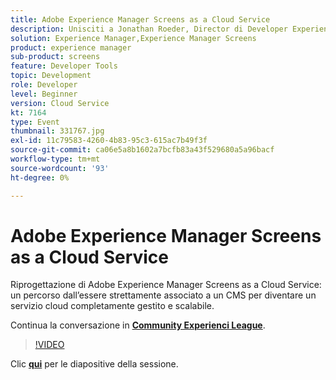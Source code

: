 ```yaml
---
title: Adobe Experience Manager Screens as a Cloud Service
description: Unisciti a Jonathan Roeder, Director di Developer Experience per Experience Cloud, per scoprire gli ultimi aggiornamenti per sviluppatori disponibili in Adobe Experience Cloud. Questa sessione è stata distribuita come parte dell’evento Contenuto Adobe Developers Live.
solution: Experience Manager,Experience Manager Screens
product: experience manager
sub-product: screens
feature: Developer Tools
topic: Development
role: Developer
level: Beginner
version: Cloud Service
kt: 7164
type: Event
thumbnail: 331767.jpg
exl-id: 11c79583-4260-4b83-95c3-615ac7b49f3f
source-git-commit: ca06e5a8b1602a7bcfb83a43f529680a5a96bacf
workflow-type: tm+mt
source-wordcount: '93'
ht-degree: 0%

---
```


# Adobe Experience Manager Screens as a Cloud Service

Riprogettazione di Adobe Experience Manager Screens as a Cloud Service: un percorso dall’essere strettamente associato a un CMS per diventare un servizio cloud completamente gestito e scalabile.

Continua la conversazione in **[Community Experienci League](http://adobe.ly/36Yd3v6)**.

>[!VIDEO](https://video.tv.adobe.com/v/331767/?quality=12&learn=on&hidetitle=true)

Clic **[qui](/help/adobe-developers-live/assets/screens-as-a-cloud-service.pdf)** per le diapositive della sessione.
